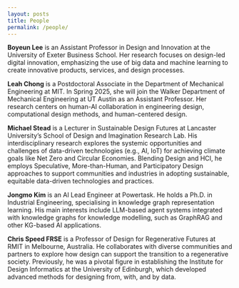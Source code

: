 ```yaml
---
layout: posts
title: People
permalink: /people/
---
```


**Boyeun Lee** is an Assistant Professor in Design and Innovation at the University of Exeter Business School. Her research focuses on design-led digital innovation, emphasizing the use of big data and machine learning to create innovative products, services, and design processes.

**Leah Chong** is a Postdoctoral Associate in the Department of Mechanical Engineering at MIT. In Spring 2025, she will join the Walker Department of Mechanical Engineering at UT Austin as an Assistant Professor. Her research centers on human-AI collaboration in engineering design, computational design methods, and human-centered design.

**Michael Stead** is a Lecturer in Sustainable Design Futures at Lancaster University’s School of Design and Imagination Research Lab. His interdisciplinary research explores the systemic opportunities and challenges of data-driven technologies (e.g., AI, IoT) for achieving climate goals like Net Zero and Circular Economies. Blending Design and HCI, he employs Speculative, More-than-Human, and Participatory Design approaches to support communities and industries in adopting sustainable, equitable data-driven technologies and practices.

**Jongmo Kim** is an AI Lead Engineer at Powertask. He holds a Ph.D. in Industrial Engineering, specialising in knowledge graph representation learning. His main interests include LLM-based agent systems integrated with knowledge graphs for knowledge modelling, such as GraphRAG and other KG-based AI applications.

**Chris Speed FRSE** is a Professor of Design for Regenerative Futures at RMIT in Melbourne, Australia. He collaborates with diverse communities and partners to explore how design can support the transition to a regenerative society. Previously, he was a pivotal figure in establishing the Institute for Design Informatics at the University of Edinburgh, which developed advanced methods for designing from, with, and by data.